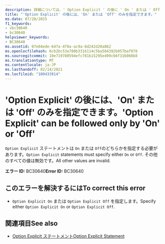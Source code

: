 ```yaml
---
description: 詳細については、' Option Explicit ' の後に ' On ' または ' Off ' のみを指定してください
title: "'Option Explicit' の後には、'On' または 'Off' のみを指定できます。"
ms.date: 07/20/2015
f1_keywords:
- vbc30640
- bc30640
helpviewer_keywords:
- BC30640
ms.assetid: 07e84ede-647a-4f8a-ac9a-8d242d20a862
ms.openlocfilehash: 6cb2bc53e780b3316114c5ba584392b957baf978
ms.sourcegitcommit: 10e719780594efc781b15295e499c66f316068b8
ms.translationtype: MT
ms.contentlocale: ja-JP
ms.lasthandoff: 02/14/2021
ms.locfileid: "100433914"
---
```

# <a name="option-explicit-can-be-followed-only-by-on-or-off"></a><span data-ttu-id="148c1-103">'Option Explicit' の後には、'On' または 'Off' のみを指定できます。</span><span class="sxs-lookup"><span data-stu-id="148c1-103">'Option Explicit' can be followed only by 'On' or 'Off'</span></span>

<span data-ttu-id="148c1-104">`Option Explicit` ステートメントは `On` または `Off`のどちらかを指定する必要があります。</span><span class="sxs-lookup"><span data-stu-id="148c1-104">`Option Explicit` statements must specify either `On` or `Off`.</span></span> <span data-ttu-id="148c1-105">その他のすべての値は無効です。</span><span class="sxs-lookup"><span data-stu-id="148c1-105">All other values are invalid.</span></span>  
  
 <span data-ttu-id="148c1-106">**エラー ID:** BC30640</span><span class="sxs-lookup"><span data-stu-id="148c1-106">**Error ID:** BC30640</span></span>  
  
## <a name="to-correct-this-error"></a><span data-ttu-id="148c1-107">このエラーを解決するには</span><span class="sxs-lookup"><span data-stu-id="148c1-107">To correct this error</span></span>  
  
- <span data-ttu-id="148c1-108">`Option Explicit On` または `Option Explicit Off` を指定します。</span><span class="sxs-lookup"><span data-stu-id="148c1-108">Specify either `Option Explicit On` or `Option Explicit Off`.</span></span>  
  
## <a name="see-also"></a><span data-ttu-id="148c1-109">関連項目</span><span class="sxs-lookup"><span data-stu-id="148c1-109">See also</span></span>

- [<span data-ttu-id="148c1-110">Option Explicit ステートメント</span><span class="sxs-lookup"><span data-stu-id="148c1-110">Option Explicit Statement</span></span>](../language-reference/statements/option-explicit-statement.md)
